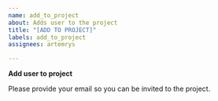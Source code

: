 ```yaml
---
name: add_to_project
about: Adds user to the project
title: "[ADD TO PROJECT]"
labels: add_to_project
assignees: artemrys

---
```


**Add user to project**

Please provide your email so you can be invited to the project.
